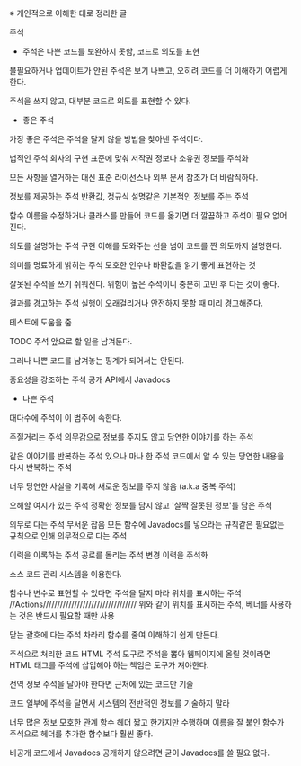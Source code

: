 ※ 개인적으로 이해한 대로 정리한 글

주석
- 주석은 나쁜 코드를 보완하지 못함, 코드로 의도를 표현

불필요하거나 업데이트가 안된 주석은 보기 나쁘고, 오히려 코드를 더 이해하기 어렵게 한다.

주석을 쓰지 않고, 대부분 코드로 의도를 표현할 수 있다.

- 좋은 주석

가장 좋은 주석은 주석을 달지 않을 방법을 찾아낸 주석이다.

법적인 주석
회사의 구현 표준에 맞춰 저작권 정보다 소유권 정보를 주석화

모든 사항을 열거하는 대신 표준 라이선스나 외부 문서 참조가 더 바람직하다.

정보를 제공하는 주석
반환값, 정규식 설명같은 기본적인 정보를 주는 주석

함수 이름을 수정하거나 클래스를 만들어 코드를 옮기면 더 깔끔하고 주석이 필요 없어진다.

의도를 설명하는 주석
구현 이해를 도와주는 선을 넘어 코드를 짠 의도까지 설명한다.

의미를 명료하게 밝히는 주석
모호한 인수나 바환값을 읽기 좋게 표현하는 것

잘못된 주석을 쓰기 쉬워진다. 위험이 높은 주석이니 충분히 고민 후 다는 것이 좋다.

결과를 경고하는 주석
실행이 오래걸리거나 안전하지 못할 때 미리 경고해준다.

테스트에 도움을 줌

TODO 주석
앞으로 할 일을 남겨둔다.

그러나 나쁜 코드를 남겨놓는 핑계가 되어서는 안된다.

중요성을 강조하는 주석
공개 API에서 Javadocs
- 나쁜 주석

대다수에 주석이 이 범주에 속한다.

주절거리는 주석
의무감으로 정보를 주지도 않고 당연한 이야기를 하는 주석

같은 이야기를 반복하는 주석
있으나 마나 한 주석
코드에서 알 수 있는 당연한 내용을 다시 반복하는 주석

너무 당연한 사실을 기록해 새로운 정보를 주지 않음 (a.k.a 중복 주석)

오해할 여지가 있는 주석
정확한 정보를 담지 않고 '살짝 잘못된 정보'를 담은 주석

의무로 다는 주석
무서운 잡음
모든 함수에 Javadocs를 넣으라는 규칙같은 필요없는 규칙으로 인해 의무적으로 다는 주석

이력을 이록하는 주석
공로를 돌리는 주석
변경 이력을 주석화

소스 코드 관리 시스템을 이용한다.

함수나 변수로 표현할 수 있다면 주석을 달지 마라
위치를 표시하는 주석
//Actions/////////////////////////////////
위와 같이 위치를 표시하는 주석, 베너를 사용하는 것은 반드시 필요할 때만 사용

닫는 괄호에 다는 주석
차라리 함수를 줄여 이해하기 쉽게 만든다.

주석으로 처리한 코드
HTML 주석
도구로 주석을 뽑아 웹페이지에 올릴 것이라면 HTML 태그를 주석에 삽입해야 하는 책임은 도구가 져야한다.

전역 정보
주석을 달아야 한다면 근처에 있는 코드만 기술

코드 일부에 주석을 달면서 시스템의 전반적인 정보를 기술하지 말라

너무 많은 정보
모호한 관계
함수 헤더
짧고 한가지만 수행하며 이름을 잘 붙인 함수가 주석으로 헤더를 추가한 함수보다 훨씬 좋다.

비공개 코드에서 Javadocs
공개하지 않으려면 굳이 Javadocs를 쓸 필요 없다.
